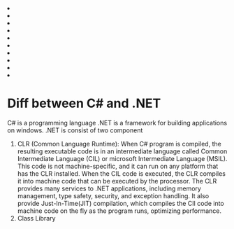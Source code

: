 <li><a href=""></a></li>
<li><a href=""></a></li>
<li><a href=""></a></li>
<li><a href=""></a></li>
<li><a href=""></a></li>
<li><a href=""></a></li>
<li><a href=""></a></li>
<li><a href=""></a></li>
<li><a href=""></a></li>
<li><a href=""></a></li>

<div>

# Diff between C# and .NET
C# is a programming language
.NET is a framework for building applications on windows. .NET is consist of two component
1. CLR (Common Language Runtime): When C# program is compiled, the resulting executable code is in an
intermediate language called Common Intermediate Language (CIL) or microsoft Intermediate Language (MSIL).
This code is not machine-specific, and it can run on any platform that has the CLR installed. When the CIL
code is executed, the CLR compiles it into machine code that can be executed by the processor.
    The CLR provides many services to .NET applications, including memory management, type safety,
security, and exception handling. It also provide Just-In-Time(JIT) compilation, which compiles the CIl
code into machine code on the fly as the program runs, optimizing performance.
2. Class Library

</div>